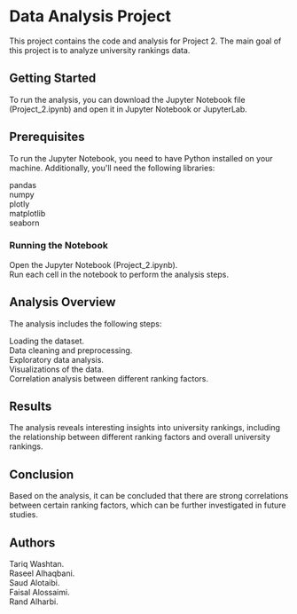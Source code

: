 # Data Analysis Project
This project contains the code and analysis for Project 2. The main goal of this project is to analyze university rankings data.

## Getting Started
To run the analysis, you can download the Jupyter Notebook file (Project_2.ipynb) and open it in Jupyter Notebook or JupyterLab.

## Prerequisites
To run the Jupyter Notebook, you need to have Python installed on your machine. Additionally, you'll need the following libraries:

pandas  
numpy  
plotly  
matplotlib  
seaborn  

### Running the Notebook  
Open the Jupyter Notebook (Project_2.ipynb).  
Run each cell in the notebook to perform the analysis steps.  
## Analysis Overview  
The analysis includes the following steps:  

Loading the dataset.  
Data cleaning and preprocessing.  
Exploratory data analysis.  
Visualizations of the data.  
Correlation analysis between different ranking factors.  
## Results
The analysis reveals interesting insights into university rankings, including the relationship between different ranking factors and overall university rankings.

## Conclusion
Based on the analysis, it can be concluded that there are strong correlations between certain ranking factors, which can be further investigated in future studies.

## Authors
Tariq Washtan.  
Raseel Alhaqbani.  
Saud Alotaibi.  
Faisal Alossaimi.  
Rand Alharbi.
